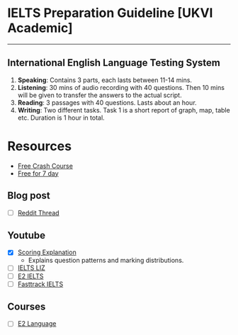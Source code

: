 # IELTS Preparation Guideline [UKVI Academic]
---
## International English Language Testing System
1. **Speaking**: Contains 3 parts, each lasts between 11-14 mins.
2. **Listening**: 30 mins of audio recording with 40 questions. Then 10 mins will be given to transfer the answers to the actual script.
3. **Reading**: 3 passages with 40 questions. Lasts about an hour.
4. **Writing**: Two different tasks. Task 1 is a short report of graph, map, table etc. Duration is 1 hour in total.
# Resources
- [Free Crash Course](https://my.ieltsadvantage.com/)
- [Free for 7 day](https://www.bestmytest.com/ielts/ielts-instructor/overview)
## Blog post
- [ ] [Reddit Thread](https://www.reddit.com/r/IELTS/comments/bxrtc0/sharing_my_ielts_resources_l85_r90_w70_s80/)
## Youtube
- [x] [Scoring Explanation](https://www.youtube.com/watch?v=-1PLA10xHhM&feature=youtu.be&fbclid=IwAR1hxa-gItEK7mSSPZ9Ml3OX6sfw9U3v2aGWcRMYrl9NejdxTEKkTe2o6nw)
  - Explains question patterns and marking distributions.
- [ ] [IELTS LIZ](https://www.youtube.com/c/IELTSLiz789/videos?fbclid=IwAR21zIWWsS9zncF8SrXHyefTmaFtd7s5JfQv-r0-h6mCQBe3-uvzdMz2bJQ)
- [ ] [E2 IELTS](https://www.youtube.com/channel/UCglDIsg_Z9mE2oT9hsrbzFA)
- [ ] [Fasttrack IELTS](https://www.youtube.com/c/FastrackEducation/featured)
## Courses
- [ ] [E2 Language](https://app.e2language.com/Student/Home)